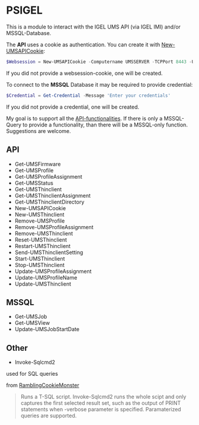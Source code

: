 # PSIGEL

This is a module to interact with the IGEL UMS API (via IGEL IMI) and/or MSSQL-Database.

The **API** uses a cookie as authentication. You can create it with [New-UMSAPICookie](#new-umsapicookie):

```powershell
$Websession = New-UMSAPICookie -Computername UMSSERVER -TCPPort 8443 -Username igelums
```

If you did not provide a websession-cookie, one will be created.

To connect to the **MSSQL** Database it may be required to provide credential:

```powershell
$Credential = Get-Credential -Message 'Enter your credentials'
```

If you did not provide a credential, one will be created.

My goal is to support all the [API-functionalities](http://edocs.igel.com/manuals/en/en_imi_ref/index.htm#14276.htm). If there is only a MSSQL-Query to provide a functionality, than there will be a MSSQL-only function. Suggestions are welcome.

## API

* Get-UMSFirmware
* Get-UMSProfile
* Get-UMSProfileAssignment
* Get-UMSStatus
* Get-UMSThinclient
* Get-UMSThinclientAssignment
* Get-UMSThinclientDirectory
* New-UMSAPICookie
* New-UMSThinclient
* Remove-UMSProfile
* Remove-UMSProfileAssignment
* Remove-UMSThinclient
* Reset-UMSThinclient
* Restart-UMSThinclient
* Send-UMSThinclientSetting
* Start-UMSThinclient
* Stop-UMSThinclient
* Update-UMSProfileAssignment
* Update-UMSProfileName
* Update-UMSThinclient

## MSSQL

* Get-UMSJob
* Get-UMSView
* Update-UMSJobStartDate

## Other

* Invoke-Sqlcmd2

used for SQL queries

from [RamblingCookieMonster](https://github.com/RamblingCookieMonster/PowerShell/blob/master/Invoke-Sqlcmd2.ps1)

 > Runs a T-SQL script. Invoke-Sqlcmd2 runs the whole scipt and only captures the first selected result set, such as the output of PRINT statements when -verbose parameter is specified.
Paramaterized queries are supported.